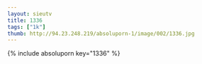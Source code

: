 ```yaml
--- 
layout: sieutv
title: 1336
tags: ["1k"]
thumb: http://94.23.248.219/absoluporn-1/image/002/1336.jpg
---
```

{% include absoluporn key="1336" %} 
